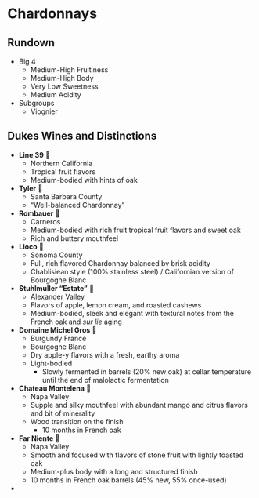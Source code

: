 # Chardonnays

## Rundown
- Big 4
	- Medium-High Fruitiness
	- Medium-High Body
	- Very Low Sweetness
	- Medium Acidity
- Subgroups
    - Viognier

## Dukes Wines and Distinctions
- **Line 39** 🍷
	- Northern California
	- Tropical fruit flavors
	- Medium-bodied with hints of oak
- **Tyler** 🍷
	- Santa Barbara County
	- “Well-balanced Chardonnay”
- **Rombauer** 🍷
	- Carneros
	- Medium-bodied with rich fruit tropical fruit flavors and sweet oak
	- Rich and buttery mouthfeel
- **Lioco** 🍾
	- Sonoma County
	- Full, rich flavored Chardonnay balanced by brisk acidity
	- Chablisiean style (100% stainless steel) / Californian version of Bourgogne Blanc
- **Stuhlmuller “Estate”** 🍾
	- Alexander Valley
	- Flavors of apple, lemon cream, and roasted cashews
	- Medium-bodied, sleek and elegant with textural notes from the French oak and *sur lie* aging
- **Domaine Michel Gros** 🍾
	- Burgundy France
	- Bourgogne Blanc
	- Dry apple-y flavors with a fresh, earthy aroma
	- Light-bodied
		- Slowly fermented in barrels (20% new oak) at cellar temperature until the end of malolactic fermentation
- **Chateau Montelena** 🍾
	- Napa Valley
	- Supple and silky mouthfeel with abundant mango and citrus flavors and bit of minerality
	- Wood transition on the finish
		- 10 months in French oak
- **Far Niente** 🍾
    - Napa Valley
    - Smooth and focused with flavors of stone fruit with lightly toasted oak
    - Medium-plus body with a long and structured finish
    - 10 months in French oak barrels (45% new, 55% once-used)
- 

